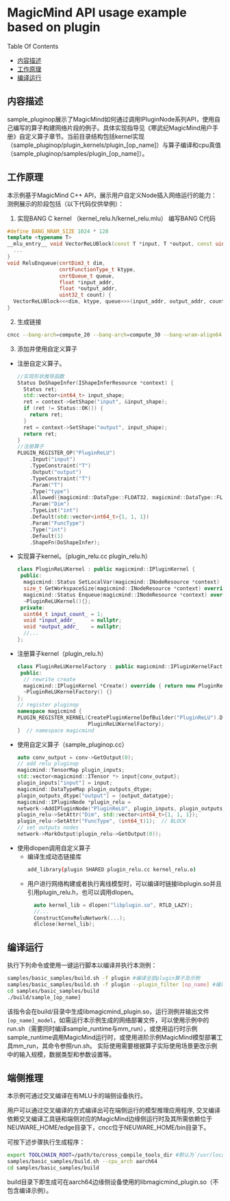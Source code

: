 # MagicMind API usage example based on plugin

Table Of Contents
- [内容描述](#description)
- [工作原理](#how-does-this-sample-work)
- [编译运行](#compiling-and-running-the-sample)

## 内容描述

sample_pluginop展示了MagicMind如何通过调用IPluginNode系列API，使用自己编写的算子构建网络片段的例子。具体实现指导见《寒武纪MagicMind用户手册》自定义算子章节。当前目录结构包括kernel实现（sample_pluginop/plugin_kernels/plugin_[op_name]）与算子编译和cpu真值（sample_pluginop/samples/plugin_[op_name]）。

## 工作原理

本示例基于MagicMind C++ API，展示用户自定义Node插入网络运行的能力：
测例展示的阶段包括（以下代码仅供举例）：
1. 实现BANG C kernel （kernel_relu.h/kernel_relu.mlu）
  编写BANG C代码
  ```c++
  #define BANG_NRAM_SIZE 1024 * 128
  template <typename T>
  __mlu_entry__ void VectorReLUBlock(const T *input, T *output, const uint32_t count) {
    ...
  }
  void ReluEnqueue(cnrtDim3_t dim,
                   cnrtFunctionType_t ktype,
                   cnrtQueue_t queue,
                   float *input_addr,
                   float *output_addr,
                   uint32_t count) {
    VectorReLUBlock<<<dim, ktype, queue>>>(input_addr, output_addr, count);
  }
  ```
2. 生成链接
  ```bash
  cncc --bang-arch=compute_20 --bang-arch=compute_30 --bang-wram-align64 -c ${PLUGIN_DIR}/kernel_relu.mlu -o kernel_relu.o -fPIC
  ```
3. 添加并使用自定义算子
  - 注册自定义算子。
    ```c++
    //实现形状推导函数
    Status DoShapeInfer(IShapeInferResource *context) {
      Status ret;
      std::vector<int64_t> input_shape;
      ret = context->GetShape("input", &input_shape);
      if (ret != Status::OK()) {
        return ret;
      }
      ret = context->SetShape("output", input_shape);
      return ret;
    }
    //注册算子
    PLUGIN_REGISTER_OP("PluginReLU")
        .Input("input")
        .TypeConstraint("T")
        .Output("output")
        .TypeConstraint("T")
        .Param("T")
        .Type("type")
        .Allowed({magicmind::DataType::FLOAT32, magicmind::DataType::FLOAT16})
        .Param("Dim")
        .TypeList("int")
        .Default(std::vector<int64_t>{1, 1, 1})
        .Param("FuncType")
        .Type("int")
        .Default(1)
        .ShapeFn(DoShapeInfer);
    ```
  - 实现算子kernel。（plugin_relu.cc plugin_relu.h）
    ```c++
    class PluginReLUKernel : public magicmind::IPluginKernel {
     public:
      magicmind::Status SetLocalVar(magicmind::INodeResource *context) override;
      size_t GetWorkspaceSize(magicmind::INodeResource *context) override;
      magicmind::Status Enqueue(magicmind::INodeResource *context) override;
      ~PluginReLUKernel(){};
     private:
      uint64_t input_count_ = 1;
      void *input_addr_     = nullptr;
      void *output_addr_    = nullptr;
      //...
    };
    ```
  - 注册算子kernel（plugin_relu.h）
    ```c++
    class PluginReLUKernelFactory : public magicmind::IPluginKernelFactory {
     public:
      // rewrite create
      magicmind::IPluginKernel *Create() override { return new PluginReLUKernel(); }
      ~PluginReLUKernelFactory() {}
    };
    // register pluginop
    namespace magicmind {
    PLUGIN_REGISTER_KERNEL(CreatePluginKernelDefBuilder("PluginReLU").DeviceType("MLU"),
                           PluginReLUKernelFactory);
    }  // namespace magicmind
    ```
  - 使用自定义算子（sample_pluginop.cc）
    ```c++
    auto conv_output = conv->GetOutput(0);
    // add relu pluginop
    magicmind::TensorMap plugin_inputs;
    std::vector<magicmind::ITensor *> input{conv_output};
    plugin_inputs["input"] = input;
    magicmind::DataTypeMap plugin_outputs_dtype;
    plugin_outputs_dtype["output"] = {output_datatype};
    magicmind::IPluginNode *plugin_relu =
    network->AddIPluginNode("PluginReLU", plugin_inputs, plugin_outputs_dtype);
    plugin_relu->SetAttr("Dim", std::vector<int64_t>{1, 1, 1});
    plugin_relu->SetAttr("FuncType", (int64_t)1);  // BLOCK
    // set outputs nodes
    network->MarkOutput(plugin_relu->GetOutput(0));
    ```
- 使用dlopen调用自定义算子
  - 编译生成动态链接库
    ```bash
    add_library(plugin SHARED plugin_relu.cc kernel_relu.o)
    ```
  - 用户进行网络构建或者执行离线模型时，可以编译时链接libplugin.so并且引用plugin_relu.h，也可以调用dlopen。
    ```c++
      auto kernel_lib = dlopen("libplugin.so", RTLD_LAZY);
      //...
      ConstructConvReluNetwork(...);
      dlclose(kernel_lib);
    ```

## 编译运行

执行下列命令或使用一键运行脚本以编译并执行本测例：
```bash
samples/basic_samples/build.sh -f plugin #编译全部plugin算子及示例
samples/basic_samples/build.sh -f plugin --plugin_filter [op_name] #编译指定算子及示例
cd samples/basic_samples/build
./build/sample_[op_name]
```
该指令会在build/目录中生成libmagicmind_plugin.so，运行测例并输出文件`[op_name]_model`，如需运行本示例生成的网络部署文件，可以使用示例中的run.sh（需要同时编译sample_runtime与mm_run），或使用运行时示例sample_runtime调用MagicMind运行时，或使用进阶示例MagicMind模型部署工具mm_run，其命令参照run.sh。
实际使用需要根据算子实际使用场景更改示例中的输入规模，数据类型和参数设置等。

## 端侧推理

本示例可通过交叉编译在有MLU卡的端侧设备执行。

用户可以通过交叉编译的方式编译出可在端侧运行的模型推理应用程序,
交叉编译依赖交叉编译工具链和端侧对应的MagicMind边缘侧运行时及其所需依赖位于NEUWARE_HOME/edge目录下，cncc位于NEUWARE_HOME/bin目录下。

可按下述步骤执行生成程序：

```bash
export TOOLCHAIN_ROOT=/path/to/cross_compile_tools_dir #默认为`/usr/local/gcc-linaro-6.2.1-2016.11-x86_64_aarch64-linux-gnu/`
samples/basic_samples/build.sh --cpu_arch aarch64
cd samples/basic_samples/build
```
build目录下即生成可在aarch64边缘侧设备使用的libmagicmind_plugin.so（不包含编译示例）。
